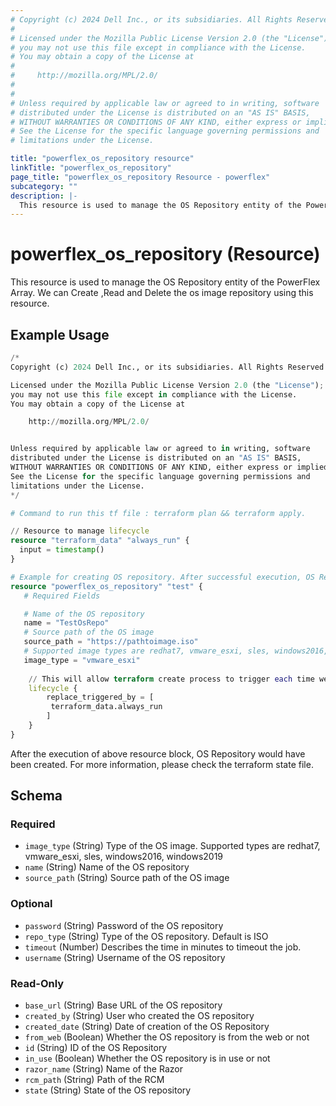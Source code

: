 ```yaml
---
# Copyright (c) 2024 Dell Inc., or its subsidiaries. All Rights Reserved.
# 
# Licensed under the Mozilla Public License Version 2.0 (the "License");
# you may not use this file except in compliance with the License.
# You may obtain a copy of the License at
# 
#     http://mozilla.org/MPL/2.0/
# 
# 
# Unless required by applicable law or agreed to in writing, software
# distributed under the License is distributed on an "AS IS" BASIS,
# WITHOUT WARRANTIES OR CONDITIONS OF ANY KIND, either express or implied.
# See the License for the specific language governing permissions and
# limitations under the License.

title: "powerflex_os_repository resource"
linkTitle: "powerflex_os_repository"
page_title: "powerflex_os_repository Resource - powerflex"
subcategory: ""
description: |-
  This resource is used to manage the OS Repository entity of the PowerFlex Array. We can Create ,Read and Delete the os image repository using this resource.
---
```


# powerflex_os_repository (Resource)

This resource is used to manage the OS Repository entity of the PowerFlex Array. We can Create ,Read and Delete the os image repository using this resource.

## Example Usage

```terraform
/*
Copyright (c) 2024 Dell Inc., or its subsidiaries. All Rights Reserved.

Licensed under the Mozilla Public License Version 2.0 (the "License");
you may not use this file except in compliance with the License.
You may obtain a copy of the License at

    http://mozilla.org/MPL/2.0/


Unless required by applicable law or agreed to in writing, software
distributed under the License is distributed on an "AS IS" BASIS,
WITHOUT WARRANTIES OR CONDITIONS OF ANY KIND, either express or implied.
See the License for the specific language governing permissions and
limitations under the License.
*/

# Command to run this tf file : terraform plan && terraform apply.

// Resource to manage lifecycle
resource "terraform_data" "always_run" {
  input = timestamp()
}

# Example for creating OS repository. After successful execution, OS Repository will be created.
resource "powerflex_os_repository" "test" {
   # Required Fields

   # Name of the OS repository
   name = "TestOsRepo"
   # Source path of the OS image
   source_path = "https://pathtoimage.iso"
   # Supported image types are redhat7, vmware_esxi, sles, windows2016, windows2019
   image_type = "vmware_esxi"
        
    // This will allow terraform create process to trigger each time we run terraform apply.
    lifecycle {
        replace_triggered_by = [
         terraform_data.always_run
        ]
    }
}
```


After the execution of above resource block, OS Repository would have been created. For more information, please check the terraform state file.

<!-- schema generated by tfplugindocs -->
## Schema

### Required

- `image_type` (String) Type of the OS image. Supported types are redhat7, vmware_esxi, sles, windows2016, windows2019
- `name` (String) Name of the OS repository
- `source_path` (String) Source path of the OS image

### Optional

- `password` (String) Password of the OS repository
- `repo_type` (String) Type of the OS repository. Default is ISO
- `timeout` (Number) Describes the time in minutes to timeout the job.
- `username` (String) Username of the OS repository

### Read-Only

- `base_url` (String) Base URL of the OS repository
- `created_by` (String) User who created the OS repository
- `created_date` (String) Date of creation of the OS Repository
- `from_web` (Boolean) Whether the OS repository is from the web or not
- `id` (String) ID of the OS Repository
- `in_use` (Boolean) Whether the OS repository is in use or not
- `razor_name` (String) Name of the Razor
- `rcm_path` (String) Path of the RCM
- `state` (String) State of the OS repository
